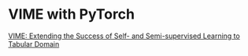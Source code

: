 # VIME with PyTorch
[VIME: Extending the Success of Self- and Semi-supervised Learning to Tabular Domain](https://proceedings.neurips.cc/paper/2020/hash/7d97667a3e056acab9aaf653807b4a03-Abstract.html)